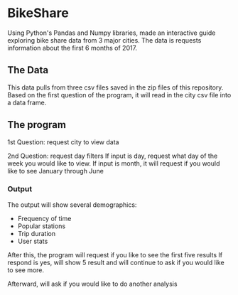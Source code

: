# BikeShare
Using Python's Pandas and Numpy libraries, made an interactive guide exploring bike share data from 3 major cities.
The data is requests information about the first 6 months of 2017.

## The Data
This data pulls from three csv files saved in the zip files of this repository. 
Based on the first question of the program, it will read in the city csv file into a data frame.

## The program
1st Question: request city to view data

2nd Question: request day filters
	If input is day, request what day of the week you would like to view.
	If input is month, it will request if you would like to see January through June

### Output
The output will show several demographics:
- Frequency of time 
- Popular stations
- Trip duration
- User stats

After this, the program will request if you like to see the first five results
	If respond is yes, will show 5 result and will continue to ask if you would like to see more.
  
Afterward, will ask if you would like to do another analysis
